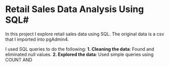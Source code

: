 # Retail Sales Data Analysis Using SQL#

In this project I explore retail sales data using SQL. The original data is a csv that I imported into pgAdmin4. 

I used SQL queries to do the following:
  **1. Cleaning the data**: Found and eliminated null values.
  **2. Explored the data**: Used simple queries using COUNT AND 
